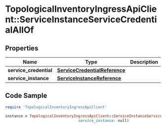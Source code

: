 # TopologicalInventoryIngressApiClient::ServiceInstanceServiceCredentialAllOf

## Properties

Name | Type | Description | Notes
------------ | ------------- | ------------- | -------------
**service_credential** | [**ServiceCredentialReference**](ServiceCredentialReference.md) |  | 
**service_instance** | [**ServiceInstanceReference**](ServiceInstanceReference.md) |  | 

## Code Sample

```ruby
require 'TopologicalInventoryIngressApiClient'

instance = TopologicalInventoryIngressApiClient::ServiceInstanceServiceCredentialAllOf.new(service_credential: null,
                                 service_instance: null)
```


